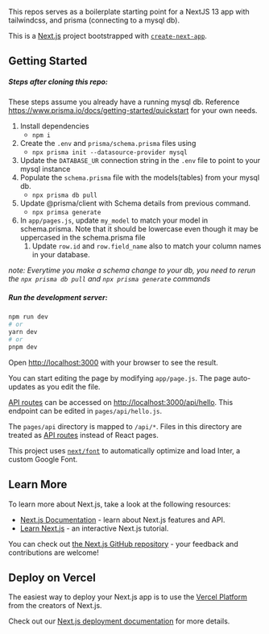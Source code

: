 This repos serves as a boilerplate starting point for a NextJS 13 app with tailwindcss, and prisma (connecting to a mysql db).

This is a [Next.js](https://nextjs.org/) project bootstrapped with [`create-next-app`](https://github.com/vercel/next.js/tree/canary/packages/create-next-app).

## Getting Started

##### Steps after cloning this repo:
These steps assume you already have a running mysql db. Reference https://www.prisma.io/docs/getting-started/quickstart for your own needs.

1. Install dependencies 
    * `npm i`
1. Create the `.env` and `prisma/schema.prisma` files using 
    * `npx prisma init --datasource-provider mysql` 
1. Update the `DATABASE_UR` connection string in the `.env` file to point to your mysql instance
1. Populate the `schema.prisma` file with the models(tables) from your mysql db.
    * `npx prisma db pull` 
1. Update @prisma/client with Schema details from previous command.
   * `npx primsa generate`
1. In `app/pages.js`, update `my_model` to match your model in schema.prisma. Note that it should be lowercase even though it may be uppercased in the schema.prisma file
   1. Update `row.id` and `row.field_name` also to match your column names in your database.

_note: Everytime you make a schema change to your db, you need to rerun the `npx prisma db pull` and `npx prisma generate` commands_

##### Run the development server:

```bash
npm run dev
# or
yarn dev
# or
pnpm dev
```

Open [http://localhost:3000](http://localhost:3000) with your browser to see the result.

You can start editing the page by modifying `app/page.js`. The page auto-updates as you edit the file.

[API routes](https://nextjs.org/docs/api-routes/introduction) can be accessed on [http://localhost:3000/api/hello](http://localhost:3000/api/hello). This endpoint can be edited in `pages/api/hello.js`.

The `pages/api` directory is mapped to `/api/*`. Files in this directory are treated as [API routes](https://nextjs.org/docs/api-routes/introduction) instead of React pages.

This project uses [`next/font`](https://nextjs.org/docs/basic-features/font-optimization) to automatically optimize and load Inter, a custom Google Font.

## Learn More

To learn more about Next.js, take a look at the following resources:

- [Next.js Documentation](https://nextjs.org/docs) - learn about Next.js features and API.
- [Learn Next.js](https://nextjs.org/learn) - an interactive Next.js tutorial.

You can check out [the Next.js GitHub repository](https://github.com/vercel/next.js/) - your feedback and contributions are welcome!

## Deploy on Vercel

The easiest way to deploy your Next.js app is to use the [Vercel Platform](https://vercel.com/new?utm_medium=default-template&filter=next.js&utm_source=create-next-app&utm_campaign=create-next-app-readme) from the creators of Next.js.

Check out our [Next.js deployment documentation](https://nextjs.org/docs/deployment) for more details.
